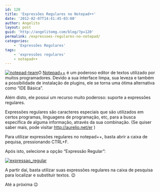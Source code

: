 ```yaml
---
id: 120
title: 'Expressões Regulares no Notepad++'
date: '2012-02-07T14:41:45-03:00'
author: Angelito
layout: post
guid: 'http://angelitomg.com/blog/?p=120'
permalink: /expressoes-regulares-no-notepad/
categories:
    - 'Expressões Regulares'
tags:
    - 'expressões regulares'
    - notepad++
---
```


[![](http://angelitomg.github.io/wp-content/uploads/2012/02/notepad-team.png "notepad-team")](http://angelitomg.github.io/wp-content/uploads/2012/02/notepad-team.png)O [Notepad++](http://notepad-plus-plus.org) é um poderoso editor de textos utilizado por muitos programadores. Devido a sua interface limpa, sua leveza e também a possibilidade de instalação de plugins, ele se torna uma ótima alternativa como “IDE Básica”.

Além disto, ele possui um recurso muito poderoso: suporte a expressões regulares.

Expressões regulares são caracteres especiais que são utilizados em certos programas, linguagens de programação, etc, para a busca especifíca de alguma informação, através da sua combinação. (Se quiser saber mais, pode visitar <http://aurelio.net/er> )

Para utilizar expressões regulares no notepad++, basta abrir a caixa de pequisa, pressionando CTRL+F.

Após isto, selecione a opção “Expressão Regular”:

[![](http://angelitomg.github.io/wp-content/uploads/2012/02/expressao_regular.png "expressao_regular")](http://angelitomg.github.io/wp-content/uploads/2012/02/expressao_regular.png)

A partir daí, basta utilizar suas expressões regulares na caixa de pesquisa para localizar e substituir textos. 😉

Até a próxima 😉